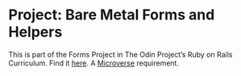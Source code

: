 # Project: Bare Metal Forms and Helpers


This is part of the Forms Project in The Odin Project’s Ruby on Rails Curriculum. Find it [here](http://www.theodinproject.com). A [Microverse](www.microverse.org) requirement.


